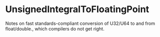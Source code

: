 # UnsignedIntegralToFloatingPoint
Notes on fast standards-compliant conversion of U32/U64 to and from float/double., which compilers do not get right.
